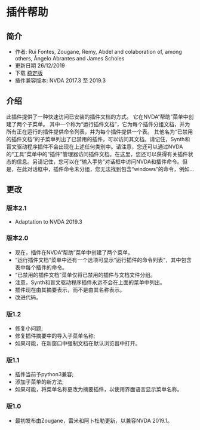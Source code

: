 # 插件帮助 #

## 简介 ##
* 作者: Rui Fontes, Zougane, Remy, Abdel and colaboration of, among others, Ângelo Abrantes and James Scholes
* 更新日期 26/12/2019
* 下载 [稳定版][1]
* 插件兼容版本: NVDA 2017.3 至 2019.3

## 介绍 ##
此插件提供了一种快速访问已安装的插件文档的方式。
它在NVDA“帮助”菜单中创建了两个子菜单。
其中一个称为“运行插件文档”，它为每个插件分组文档，并为所有正在运行的插件提供命令列表，并为每个插件提供一个表。
其他名为“已禁用的插件文档”的子菜单列出了已禁用的插件，可以访问其文档。请记住，Synth和盲文驱动程序插件不会出现在上述任何类别中。请注意，您还可以通过NVDA的“工具”菜单中的“插件”管理器访问插件文档。在这里，您还可以获得有关插件状态的信息。另请记住，您可以在“输入手势”对话框中访问NVDA和插件命令。但是，在此对话框中，插件命令未分组，您无法找到包含“windows”的命令，例如...

## 更改 ##

### 版本2.1 ###
* Adaptation to NVDA 2019.3

### 版本2.0 ###
* 现在，插件在NVDA“帮助”菜单中创建了两个菜单。
* “运行插件文档”菜单中还有一个选项可显示“运行插件的命令列表”，其中包含表中每个插件的命令。
* “已禁用的插件文档”菜单仅将已禁用的插件与文档文件分组。
* 注意，Synth和盲文驱动程序插件永远不会在上面的菜单中列出。
* 插件现在由其摘要表示，而不是由其名称表示。
* 改进代码。

### 版1.2 ###
* 修复小问题;
* 修复插件摘要中的导入子菜单名称;
* 如果可能，在新窗口中强制文档在默认浏览器中打开。

### 版1.1 ###
* 插件当前予python3兼容;
* 添加子菜单的新方法;
* 如果可能，将菜单名称更改为摘要插件，以使用界面语言显示菜单名称。

### 版1.0 ###
* 最初发布由Zougane，雷米和阿卜杜勒更新，以兼容NVDA 2019.1。

[1]: https://github.com/ruifontes/addonsHelp/releases/download/2.1/addonsHelp-2.1.nvda-addon
